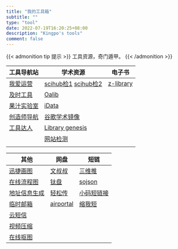 ```yaml
---
title: "我的工具箱"
subtitle: ""
type: "tool"
date: 2022-07-19T16:20:25+08:00
description: "Kingpo's tools"
comment: false
---
```


{{< admonition tip 提示 >}}
工具资源，奇门遁甲。
{{< /admonition >}}



| 工具导航站                                            | 学术资源                                                                                                                   | 电子书                                   |
| ----------------------------------------------------- | -------------------------------------------------------------------------------------------------------------------------- | ---------------------------------------- |
| [我爱运营](https://www.52yunying.com "聚合各类资源" ) | [scihub检1](https://tool.yovisun.com/scihub/ "全球论文下载") [scihub检2](https://lovescihub.wordpress.com/ "全球论文下载") | [z-library](https://zh.singlelogin.me/ ) |
| [及时工具](https://www.67tool.com "在线工具集合")     | [Oalib](https://www.oalib.com/ "论文免费下载")                                                                             | []()                                     |
| [果汁实验室](http://guozhivip.com/lab/ "资源导航站")  | [iData](https://www.cn-ki.net/)                                                                                            | []()                                     |
| [创造师导航](https://chuangzaoshi.com/ "资源导航站")  | [谷歌学术镜像](http://scholar.scqylaw.com/)                                                                                | []()                                     |
| [工具达人](https://dartools.com/ "工具集合")          | [Library genesis]()                                                                                                        | []()                                     |
| []()                                                  | [网站检测](https://check.1kbtool.com/ "zlibrary,github,谷歌学术，谷歌可用网站检测")                                        | []()                                     |
| []()                                                  | []()                                                                                                                       | []()                                     |


| 其他                                                            | 网盘                                             | 短链 |
| --------------------------------------------------------------- | ------------------------------------------------ | ---- |
| [迅捷画图](https://www.liuchengtu.com/ "迅捷画图")              | [文叔叔](https://www.wenshushu.cn/ "临时传文件") | [三维推](https://3wt.cn/marketer.html) |
| [在线流程图](https://app.diagrams.net/)                         | [钛盘](https://tmp.link/)                        | [sojson](https://www.sojson.com/dwz.html) |
| [地址信息生成](https://www.meiguodizhi.com/)                    | [轻松传](https://easychuan.cn)                   | [小码短链接](https://xiaomark.com) |
| [临时邮箱](https://www.67tool.com)                              | [airportal](https://airportal.cn/)               | [缩我短](https://suowo.cn/) |
| [云短信](https://yunduanxin.net/ "接收短信验证码")              | []()                                             | []() |
| [视频压缩](https://compress-video-online.com/zh "在线视频压缩") | []()                                             | []() |
| [在线抠图](https://bgsub.cn/ "在线抠图，替换背景")              | []()                                             | []() |




